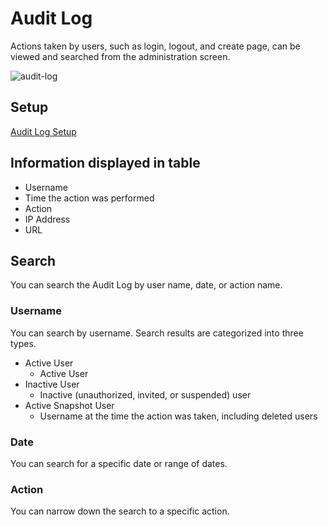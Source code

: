 # Audit Log

Actions taken by users, such as login, logout, and create page, can be viewed and searched from the administration screen.

![audit-log](/assets/images/audit-log.png)

## Setup

[Audit Log Setup](/en/admin-guide/admin-cookbook/audit-log-setup.html)

## Information displayed in table

- Username
- Time the action was performed
- Action
- IP Address
- URL

## Search

You can search the Audit Log by user name, date, or action name.

### Username

You can search by username. Search results are categorized into three types.

- Active User
  - Active User
- Inactive User
  - Inactive (unauthorized, invited, or suspended) user
- Active Snapshot User
  - Username at the time the action was taken, including deleted users

### Date

You can search for a specific date or range of dates.

### Action

You can narrow down the search to a specific action.
